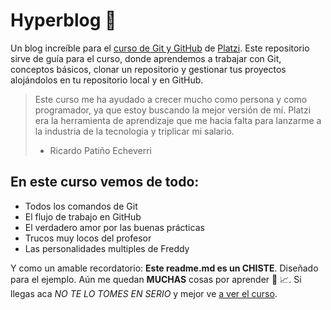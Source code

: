 # Hyperblog :rocket:
Un blog increíble para el [curso de Git y GitHub](https://platzi.com/cursos/git-github/ "curso de Git y GitHub") de [Platzi](https://platzi.com/ "Platzi"). Este repositorio sirve de guía para el curso, donde aprendemos a trabajar con Git, conceptos básicos, clonar un repositorio y gestionar tus proyectos alojándolos en tu repositorio local y en GitHub.
> Este curso me ha ayudado a crecer mucho como persona y como programador, ya que estoy buscando la mejor versión de mí. Platzi era la herramienta de aprendizaje que me hacia falta para lanzarme a la industria de la tecnologia y triplicar mi salario.
> - Ricardo Patiño Echeverri

## En este curso vemos de todo:
- Todos los comandos de Git
- El flujo de trabajo en GitHub
- El verdadero amor por las buenas prácticas
- Trucos muy locos del profesor
- Las personalidades multiples de Freddy

Y como un amable recordatorio: **Este readme.md es un CHISTE**. Diseñado para el ejemplo. Aún me quedan **MUCHAS** cosas por aprender :construction: :chart_with_upwards_trend:. Si llegas aca *NO TE LO TOMES EN SERIO* y mejor ve [a ver el curso](https://platzi.com/cursos/git-github/ "a ver el curso").